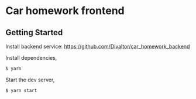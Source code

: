 # Car homework frontend

## Getting Started


Install backend service: https://github.com/Divaltor/car_homework_backend


Install dependencies,

```bash
$ yarn
```

Start the dev server,

```bash
$ yarn start
```
